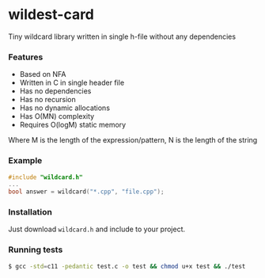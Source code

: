 # wildest-card
Tiny wildcard library written in single h-file without any dependencies

### Features

- Based on NFA 
- Written in C in single header file
- Has no dependencies
- Has no recursion
- Has no dynamic allocations
- Has O(MN) complexity
- Requires O(logM) static memory

Where M is the length of the expression/pattern, N is the length of the string

### Example

```c
#include "wildcard.h"
...
bool answer = wildcard("*.cpp", "file.cpp");
```

### Installation

Just download `wildcard.h` and include to your project.

### Running tests

```bash
$ gcc -std=c11 -pedantic test.c -o test && chmod u+x test && ./test 
```
